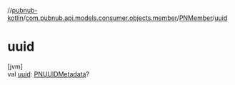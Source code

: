 //[pubnub-kotlin](../../../index.md)/[com.pubnub.api.models.consumer.objects.member](../index.md)/[PNMember](index.md)/[uuid](uuid.md)

# uuid

[jvm]\
val [uuid](uuid.md): [PNUUIDMetadata](../../../../pubnub-kotlin/com.pubnub.api.models.consumer.objects.uuid/-p-n-u-u-i-d-metadata/index.md)?
